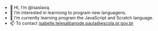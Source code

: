 - 👋 Hi, I’m @isaslaoq.
- 👀 I’m interested in learniong to program new languagens.
- 🌱 I’m currently learning program the JavaScript and Scratch language.
- 📫 To contact isabelle.telesalbanode.paula@escola.pr.gov.br
